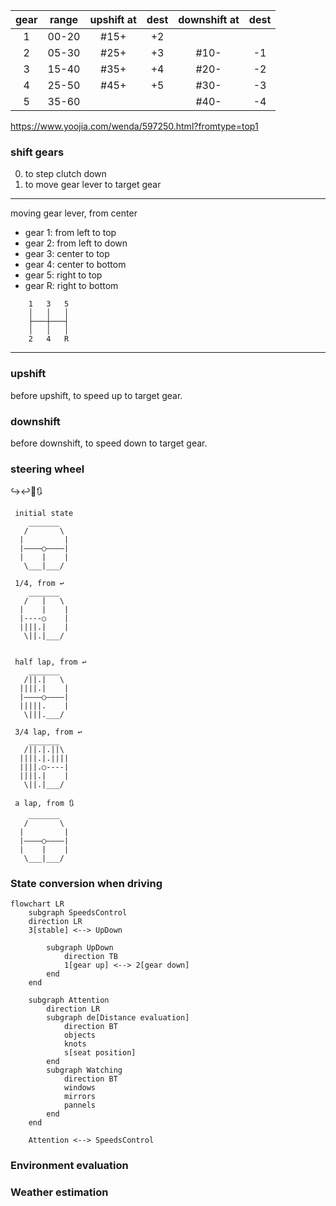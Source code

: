 | gear  | range | upshift at | dest  | downshift at | dest  |
| :---: | :---: | :--------: | :---: | :----------: | :---: |
|   1   | 00-20 |    #15+    |  +2   |              |       |
|   2   | 05-30 |    #25+    |  +3   |     #10-     |  -1   |
|   3   | 15-40 |    #35+    |  +4   |     #20-     |  -2   |
|   4   | 25-50 |    #45+    |  +5   |     #30-     |  -3   |
|   5   | 35-60 |            |       |     #40-     |  -4   |

https://www.yoojia.com/wenda/597250.html?fromtype=top1



### shift gears

0. to step clutch down
1. to move gear lever to target gear

---

moving gear lever, from center 
- gear 1: from left to top
- gear 2: from left to down
- gear 3: center to top
- gear 4: center to bottom
- gear 5: right to top
- gear R: right to bottom
  
```
    1   3   5
    │   │   │
    ├───┼───┤
    │   │   │    
    2   4   R
```
---


### upshift 

before upshift, to speed up to target gear.

### downshift

before downshift, to speed down to target gear.  

### steering wheel

↪️↩️🔄🔃

``` 
 initial state
    _______
   /       \
  |         |
  |————○————|
  |    |    |
   \___|___/
 
 1/4, from ↩️              
    _______
   /   |   \
  |    |    |
  |----○    |
  ||||.|    |
   \||.|___/


 half lap, from ↩️              
    _______
   /||.|   \
  ||||.|    |
  |————○————|
  |||||.    |
   \|||.___/

 3/4 lap, from ↩️
    _______
   /||.|.||\
  ||||.|.||||
  ||||.○----|
  ||||.|    |
   \||.|___/

 a lap, from 🔃              
    _______
   /       \
  |         |
  |————○————|
  |    |    |
   \___|___/

```

### State conversion when driving

```mermaid
flowchart LR
    subgraph SpeedsControl
    direction LR
    3[stable] <--> UpDown
    
        subgraph UpDown
            direction TB
            1[gear up] <--> 2[gear down]
        end
    end

    subgraph Attention
        direction LR
        subgraph de[Distance evaluation]
            direction BT
            objects
            knots
            s[seat position]
        end
        subgraph Watching
            direction BT
            windows 
            mirrors
            pannels
        end
    end

    Attention <--> SpeedsControl
```

### Environment evaluation

### Weather estimation

